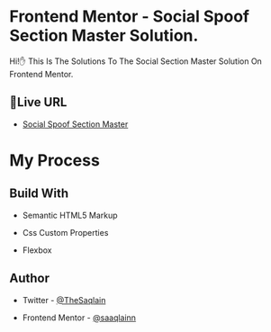 # Frontend Mentor - Social Spoof Section Master Solution.

Hi!✋ This Is The Solutions To The Social Section Master Solution On Frontend Mentor.

##  🚀Live URL

 - [ Social Spoof Section Master ](https://saaqlainn.github.io/FrontEnd-Tasks/Order%20summary%20Card)


# My Process

## Build With

- Semantic HTML5 Markup

- Css Custom Properties

- Flexbox


## Author

- Twitter - [@TheSaqlain](https://twitter.com/TheSaqlain)

- Frontend Mentor - [@saaqlainn](https://www.frontendmentor.io/home)
